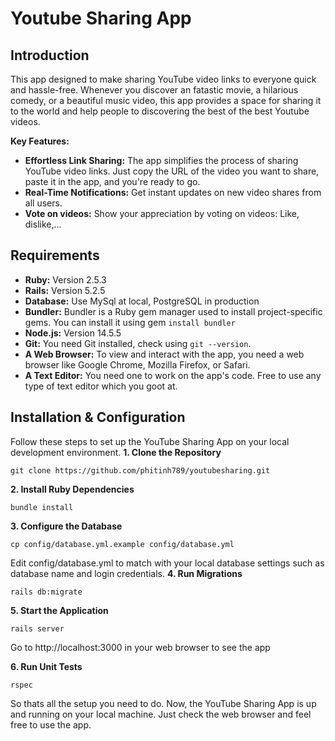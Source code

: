 # Youtube Sharing App
## Introduction
This app designed to make sharing YouTube video links to everyone quick and hassle-free.
Whenever you discover an fatastic movie, a hilarious comedy, or a beautiful music video, this app provides a space for sharing it to the world and help people to discovering the best of the best Youtube videos.

**Key Features:**
* **Effortless Link Sharing:** The app simplifies the process of sharing YouTube video links. Just copy the URL of the video you want to share, paste it in the app, and you're ready to go.
* **Real-Time Notifications:** Get instant updates on new video shares from all users.
* **Vote on videos:** Show your appreciation by voting on videos: Like, dislike,...

## Requirements
* **Ruby:** Version 2.5.3
* **Rails:** Version 5.2.5
* **Database:** Use MySql at local, PostgreSQL in production
* **Bundler:** Bundler is a Ruby gem manager used to install project-specific gems. You can install it using gem `install bundler`
* **Node.js:** Version 14.5.5
* **Git:** You need Git installed, check using `git --version`.
* **A Web Browser:** To view and interact with the app, you need a web browser like Google Chrome, Mozilla Firefox, or Safari.
* **A Text Editor:** You need one to work on the app's code. Free to use any type of text editor which you goot at.

## Installation & Configuration
Follow these steps to set up the YouTube Sharing App on your local development environment.
**1. Clone the Repository**
```
git clone https://github.com/phitinh789/youtubesharing.git
```
**2. Install Ruby Dependencies**
```
bundle install
```
**3. Configure the Database**
```
cp config/database.yml.example config/database.yml
```
Edit config/database.yml to match with your local database settings such as database name and login credentials.
**4. Run Migrations**
```
rails db:migrate
```
**5. Start the Application**
```
rails server
```
Go to http://localhost:3000 in your web browser to see the app

**6. Run Unit Tests**
```
rspec
```

So thats all the setup you need to do. Now, the YouTube Sharing App is up and running on your local machine. Just check the web browser and feel free to use the app.
